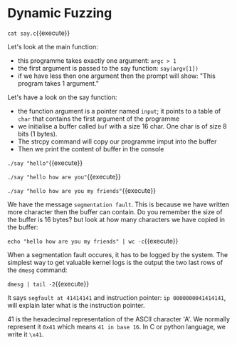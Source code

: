# Dynamic Fuzzing

`cat say.c`{{execute}}

Let's look at the main function:
- this programme takes exactly one argument: `argc > 1`
- the first argument is passed to the say function: `say(argv[1])`
- if we have less then one argument then the prompt will show: "This program takes 1 argument."

Let's have a look on the say function:
- the function argument is a pointer named `input`; it points to a table of `char` that contains the first argument of the programme
- we initialise a buffer called `buf` with a size 16 char. One char is of size 8 bits (1 bytes).
- The strcpy command will copy our programme imput into the buffer
- Then we print the content of buffer in the console

`./say "hello"`{{execute}}

`./say "hello how are you"`{{execute}}

`./say "hello how are you my friends"`{{execute}}

We have the message `segmentation fault`. This is because we have written more character then the buffer can contain. Do you remember the size of the buffer is 16 bytes? but look at how many characters we have copied in the buffer:

`echo "hello how are you my friends" | wc -c`{{execute}}

When a segmentation fault occures, it has to be logged by the system. The simplest way to get valuable kernel logs is the output the two last rows of the `dmesg` command:

`dmesg | tail -2`{{execute}}

It says `segfault at 41414141` and instruction pointer: `ip 0000000041414141`, will explain later what is the instruction pointer. 

41 is the hexadecimal representation of the ASCII character 'A'. We normally represent it `0x41` which means `41 in base 16`. In C or python language, we write it `\x41`.


